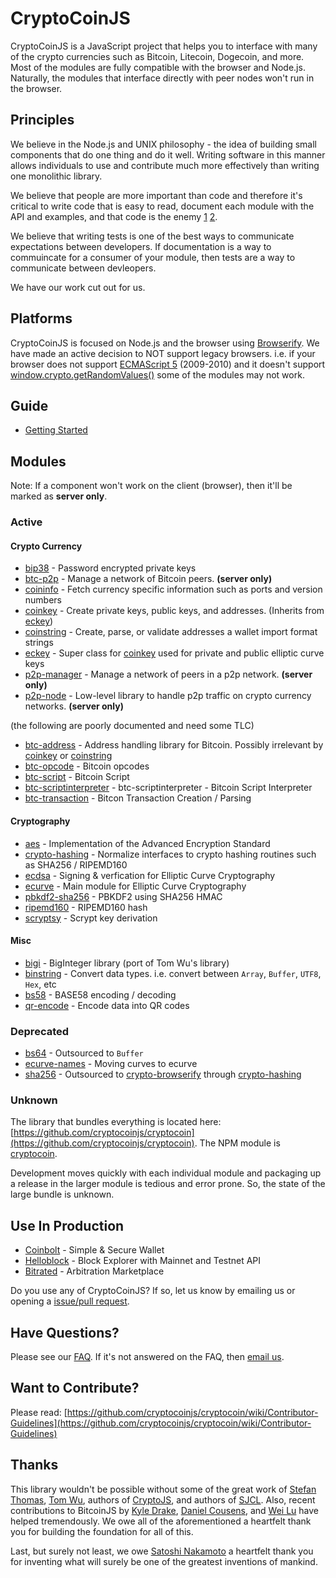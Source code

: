 CryptoCoinJS
============

CryptoCoinJS is a JavaScript project that helps you to interface with many of the crypto currencies such as Bitcoin, Litecoin, Dogecoin, and more. Most of the modules are fully compatible with the browser and Node.js. Naturally, the modules that interface directly with peer nodes won't run in the browser.


Principles
----------

We believe in the Node.js and UNIX philosophy - the idea of building small components that do one thing and do it well. Writing software in this manner allows individuals to use and contribute much more effectively than writing one monolithic library.

We believe that people are more important than code and therefore it's critical to write code that is easy to read, document each module with the API and examples, and that code is the enemy [1](http://blog.codinghorror.com/the-best-code-is-no-code-at-all/) [2](http://blog.codinghorror.com/size-is-the-enemy/).

We believe that writing tests is one of the best ways to communicate expectations between developers. If documentation is a way to commuincate for a consumer of your module, then tests are a way to communicate between devleopers.

We have our work cut out for us.



Platforms
---------

CryptoCoinJS is focused on Node.js and the browser using [Browserify](https://github.com/substack/node-browserify). We have made an active decision to NOT support legacy browsers. i.e. if your browser does not support [ECMAScript 5](http://en.wikipedia.org/wiki/ECMAScript) (2009-2010) and it doesn't support [window.crypto.getRandomValues()](https://developer.mozilla.org/en-US/docs/Web/API/window.crypto.getRandomValues) some of the modules may not work.



Guide
-----
* [Getting Started](guide/getting-started)


Modules
-------

Note: If a component won't work on the client (browser), then it'll be marked as **server only**.

### Active

#### Crypto Currency

* [bip38](modules/currency/bip38) - Password encrypted private keys
* [btc-p2p](modules/currency/btc-p2p) - Manage a network of Bitcoin peers. **(server only)**
* [coininfo](modules/currency/coininfo) - Fetch currency specific information such as ports and version numbers
* [coinkey](modules/currency/coinkey) - Create private keys, public keys, and addresses. (Inherits from [eckey](modules/currency/eckey.md))
* [coinstring](modules/currency/coinstring) - Create, parse, or validate addresses a wallet import format strings
* [eckey](modules/currency/eckey) - Super class for [coinkey](modules/currency/coinkey) used for private and public elliptic curve keys
* [p2p-manager](modules/currency/p2p-node) - Manage a network of peers in a p2p network. **(server only)**
* [p2p-node](modules/currency/p2p-node) - Low-level library to handle p2p traffic on crypto currency networks. **(server only)**

(the following are poorly documented and need some TLC)

* [btc-address](modules/currency/btc-address) - Address handling library for Bitcoin. Possibly irrelevant by [coinkey](modules/currency/coinkey) or [coinstring](modules/currency/coinstring)
* [btc-opcode](modules/currency/btc-opcode) - Bitcoin opcodes
* [btc-script](modules/currency/btc-script) - Bitcoin Script
* [btc-scriptinterpreter](modules/currency/btc-scriptinterpreter) - btc-scriptinterpreter - Bitcoin Script Interpreter
* [btc-transaction](modules/currency/btc-transaction) - Bitcon Transaction Creation / Parsing

#### Cryptography

* [aes](modules/crypto/aes.md) - Implementation of the Advanced Encryption Standard
* [crypto-hashing](modules/crypto/crypto-hashing) - Normalize interfaces to crypto hashing routines such as SHA256 / RIPEMD160
* [ecdsa](modules/crypto/ecdsa.md) - Signing & verfication for Elliptic Curve Cryptography
* [ecurve](modules/crypto/ecurve) - Main module for Elliptic Curve Cryptography
* [pbkdf2-sha256](modules/crypto/pbkdf2-sha256) - PBKDF2 using SHA256 HMAC
* [ripemd160](modules/crypto/ripemd160) - RIPEMD160 hash
* [scryptsy](modules/crypto/scrypt) - Scrypt key derivation



#### Misc

* [bigi](modules/misc/bigi) - BigInteger library (port of Tom Wu's library)
* [binstring](modules/misc/binstring) - Convert data types. i.e. convert between `Array`, `Buffer`, `UTF8`, `Hex`, etc
* [bs58](modules/misc/bs58) - BASE58 encoding / decoding
* [qr-encode](modules/misc/qr-encode) - Encode data into QR codes 



### Deprecated

* [bs64](https://github.com/cryptocoinjs/bs64) - Outsourced to `Buffer`
* [ecurve-names](https://github.com/cryptocoinjs/ecurve-names) - Moving curves to ecurve
* [sha256](https://github.com/cryptocoinjs/sha256) - Outsourced to [crypto-browserify][crypto-browserify] through [crypto-hashing](modules/crypto/crypto-hashing)


### Unknown

The library that bundles everything is located here: [https://github.com/cryptocoinjs/cryptocoin](https://github.com/cryptocoinjs/cryptocoin). The NPM module is [cryptocoin](https://www.npmjs.org/package/cryptocoin).

Development moves quickly with each individual module and packaging up a release in the larger module is tedious and error prone. So, the state of the large bundle is unknown. 



Use In Production
-----------------

* [Coinbolt](https://www.coinbolt.com) - Simple & Secure Wallet
* [Helloblock](https://helloblock.io) - Block Explorer with Mainnet and Testnet API
* [Bitrated](https://www.bitrated.com) - Arbitration Marketplace

Do you use any of CryptoCoinJS? If so, let us know by emailing us or opening a [issue/pull request](https://github.com/cryptocoinjs/cryptocoinjs.com/issues).



Have Questions?
---------------

Please see our [FAQ](./faq). If it's not answered on the FAQ, then [email us](./team).



Want to Contribute?
-------------------

Please read: [https://github.com/cryptocoinjs/cryptocoin/wiki/Contributor-Guidelines](https://github.com/cryptocoinjs/cryptocoin/wiki/Contributor-Guidelines)



Thanks
------

This library wouldn't be possible without some of the great work of [Stefan Thomas](https://github.com/justmoon), [Tom Wu](http://www-cs-students.stanford.edu/~tjw/), authors of [CryptoJS](https://code.google.com/p/crypto-js/), and authors of [SJCL](https://github.com/bitwiseshiftleft/sjcl/graphs/contributors). Also, recent contributions to BitcoinJS by [Kyle Drake](https://github.com/kyledrake), [Daniel Cousens](https://github.com/dcousens), and [Wei Lu](https://github.com/weilu) have helped tremendously. We owe all of the aforementioned a heartfelt thank you for building the foundation for all of this.

Last, but surely not least, we owe [Satoshi Nakamoto](http://en.wikipedia.org/wiki/Satoshi_Nakamoto) a heartfelt thank you for inventing what will surely be one of the greatest inventions of mankind.


[crypto-browserify]: https://github.com/dominictarr/crypto-browserify


